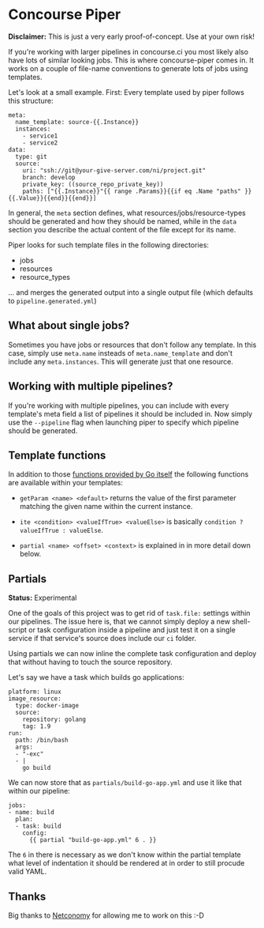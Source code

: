 # Concourse Piper

**Disclaimer:** This is just a very early proof-of-concept. Use at your own
risk!

If you're working with larger pipelines in concourse.ci you most likely also
have lots of similar looking jobs. This is where concourse-piper comes in. It
works on a couple of file-name conventions to generate lots of jobs using
templates.

Let's look at a small example. First: Every template used by piper follows this
structure:

```
meta:
  name_template: source-{{.Instance}}
  instances:
    - service1
    - service2
data:
  type: git
  source:
    uri: "ssh://git@your-give-server.com/ni/project.git"
    branch: develop
    private_key: ((source_repo_private_key))
    paths: ["{{.Instance}}"{{ range .Params}}{{if eq .Name "paths" }}{{.Value}}{{end}}{{end}}]
```

In general, the `meta` section defines, what resources/jobs/resource-types
should be generated and how they should be named, while in the `data` section
you describe the actual content of the file except for its name.

Piper looks for such template files in the following directories:

- jobs
- resources
- resource_types

... and merges the generated output into a single output file (which defaults to
`pipeline.generated.yml`)

## What about single jobs?

Sometimes you have jobs or resources that don't follow any template. In this
case, simply use `meta.name` insteads of `meta.name_template` and don't include
any `meta.instances`. This will generate just that one resource.

## Working with multiple pipelines?

If you're working with multiple pipelines, you can include with every template's
meta field a list of pipelines it should be included in. Now simply use the
`--pipeline` flag when launching piper to specify which pipeline should be
generated.


## Template functions

In addition to those [functions provided by Go itself](https://golang.org/pkg/text/template/#hdr-Functions)
the following functions are available within your templates:

- `getParam <name> <default>` returns the value of the first parameter matching
  the given name within the current instance.

- `ite <condition> <valueIfTrue> <valueElse>` is basically `condition ?
  valueIfTrue : valueElse`.

- `partial <name> <offset> <context>` is explained in in more detail down below.


## Partials

**Status:** Experimental

One of the goals of this project was to get rid of `task.file:` settings within
our pipelines. The issue here is, that we cannot simply deploy a new
shell-script or task configuration inside a pipeline and just test it on a
single service if that service's source does include our `ci` folder.

Using partials we can now inline the complete task configuration and deploy that
without having to touch the source repository.

Let's say we have a task which builds go applications:

```
platform: linux
image_resource:
  type: docker-image
  source:
    repository: golang
    tag: 1.9
run:
  path: /bin/bash
  args:
  - "-exc"
  - |
    go build

```

We can now store that as `partials/build-go-app.yml` and use it like that within
our pipeline:

```
jobs:
- name: build
  plan:
  - task: build
    config:
      {{ partial "build-go-app.yml" 6 . }}
```

The `6` in there is necessary as we don't know within the partial template what
level of indentation it should be rendered at in order to still procude valid
YAML.

## Thanks

Big thanks to [Netconomy](https://www.netconomy.net) for allowing me to work on
this :-D
